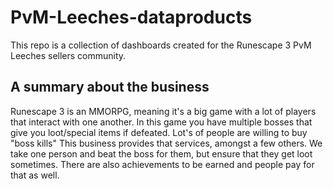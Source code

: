 # PvM-Leeches-dataproducts

This repo is a collection of dashboards created for the Runescape 3 PvM Leeches sellers community.

## A summary about the business

Runescape 3 is an MMORPG, meaning it's a big game with a lot of players that interact with one another. 
In this game you have multiple bosses that give you loot/special items if defeated. Lot's of people are willing to buy "boss kills"
This business provides that services, amongst a few others. We take one person and beat the boss for them, but ensure that they get loot sometimes.
There are also achievements to be earned and people pay for that as well.